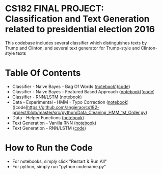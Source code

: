 # CS182 FINAL PROJECT: Classification and Text Generation related to presidential election 2016

This codebase includes several classifier which distinguishes texts by Trump and Clinton, and several text generator for Trump-style and Clinton-style texts

# Table Of Contents
- Classifier - Naive Bayes - Bag Of Words ([notebook](https://github.com/angierao/cs182-project/blob/master/src/notebooks/%5BClassification%5DNaive%20Bayes%20-%20Bag%20Of%20Words.ipynb))([code](https://github.com/angierao/cs182-project/blob/master/src/python/Naive_Bayes_Bag_Of_Words.py))
- Classifier - Naive Bayes - Featured Based Approach ([notebook](https://github.com/angierao/cs182-project/blob/master/src/notebooks/%5BClassification%5DNaive%20Bayes%20-%20Feature%20Based.ipynb))([code](https://github.com/angierao/cs182-project/blob/master/src/python/Naive_Bayes_Feature_Based.py))
- Classifier - RNN/LSTM ([notebook](https://github.com/angierao/cs182-project/blob/master/src/notebooks/%5BClassification%5DRNN%20LSTM%20for%20classification.ipynb))
- Data - Experimental - HMM - Typo Correction ([notebook](https://github.com/angierao/cs182-project/blob/master/src/notebooks/%5BData%5DCleaning%20-%20HMM.ipynb))([code]https://github.com/angierao/cs182-project/blob/master/src/python/Data_Cleaning_HMM_1st_Order.py)
- Data - Helper Functions ([notebook](https://github.com/angierao/cs182-project/blob/master/src/notebooks/%5BData%5DHelper%20functions.ipynb))
- Text Generation - Vanilla RNN ([notebook]())
- Text Generation - RNN/LSTM ([code](https://github.com/angierao/cs182-project/blob/master/src/python/Text_Generation_LSTM.py))

# How to Run the Code

- For notebooks, simply click "Restart & Run All"
- For python, simply run "python codename.py"



